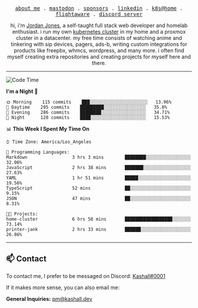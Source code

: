 <p align="center">
  <samp>
    <a href="https://jordanjones.org/">about me</a> .
    <a href="https://mastodon.social/@kashall">mastodon</a> .
    <a href="https://github.com/sponsors/kashalls">sponsors</a> .
    <a href="https://linkedin.com/in/jordpjones">linkedin</a> .
    <a href="https://github.com/kashalls/home-cluster">k8s@home</a> .
    <a href="https://flightaware.com/adsb/stats/user/kashalls">flightaware</a> .
    <a href="https://discord.gg/ctgrp8k">discord server</a>
  </samp>
</p>

<p align="center">hi, i'm <a href="https://jordanjones.org/">Jordan Jones</a>, a self-taught full stack web developer and homelab enthusiast. i run my own <a href="https://github.com/kashalls/home-cluster">kubernetes cluster</a> in my home and a proxmox cluster in a datacenter. my free time consists of watching anime and tinkering with sip devices, pagers, ads-b, writing custom integrations for products like freepbx, whmcs, wordpress, and many more. i often find myself creating extra repositories and creating projects for myself here and there. </p>

---

<!--START_SECTION:waka-->
![Code Time](http://img.shields.io/badge/Code%20Time-1%2C248%20hrs%202%20mins-blue)

**I'm a Night 🦉** 

```text
🌞 Morning    115 commits    ███░░░░░░░░░░░░░░░░░░░░░░   13.96% 
🌆 Daytime    295 commits    █████████░░░░░░░░░░░░░░░░   35.8% 
🌃 Evening    286 commits    ████████░░░░░░░░░░░░░░░░░   34.71% 
🌙 Night      128 commits    ████░░░░░░░░░░░░░░░░░░░░░   15.53%

```


📊 **This Week I Spent My Time On** 

```text
⌚︎ Time Zone: America/Los_Angeles

💬 Programming Languages: 
Markdown                 3 hrs 3 mins        ████████░░░░░░░░░░░░░░░░░   32.06% 
JavaScript               2 hrs 38 mins       ███████░░░░░░░░░░░░░░░░░░   27.63% 
YAML                     1 hr 51 mins        █████░░░░░░░░░░░░░░░░░░░░   19.56% 
TypeScript               52 mins             ██░░░░░░░░░░░░░░░░░░░░░░░   9.15% 
JSON                     47 mins             ██░░░░░░░░░░░░░░░░░░░░░░░   8.31%

🐱‍💻 Projects: 
home-cluster             6 hrs 58 mins       ██████████████████░░░░░░░   73.14% 
printer-jank             2 hrs 33 mins       ██████░░░░░░░░░░░░░░░░░░░   26.86%

```


<!--END_SECTION:waka-->

---

## 📫 Contact

To contact me, I prefer to be messaged on Discord:  [Kashall#0001](https://discord.com/users/201077739589992448)

If it makes more sense, you can also email me:

**General Inquiries:** pm@kashall.dev  
